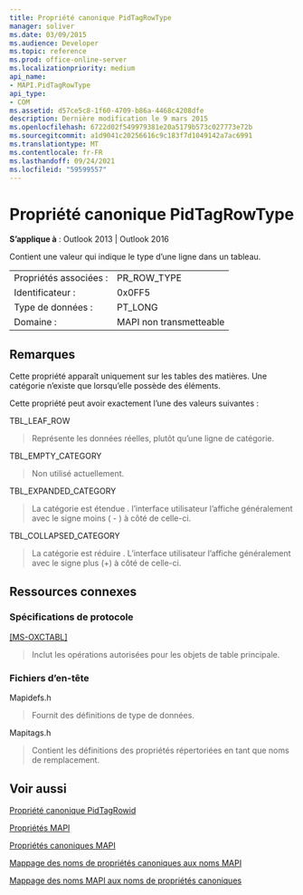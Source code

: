 ```yaml
---
title: Propriété canonique PidTagRowType
manager: soliver
ms.date: 03/09/2015
ms.audience: Developer
ms.topic: reference
ms.prod: office-online-server
ms.localizationpriority: medium
api_name:
- MAPI.PidTagRowType
api_type:
- COM
ms.assetid: d57ce5c8-1f60-4709-b86a-4468c4208dfe
description: Dernière modification le 9 mars 2015
ms.openlocfilehash: 6722d02f549979381e20a5179b573c027773e72b
ms.sourcegitcommit: a1d9041c20256616c9c183f7d1049142a7ac6991
ms.translationtype: MT
ms.contentlocale: fr-FR
ms.lasthandoff: 09/24/2021
ms.locfileid: "59599557"
---
```

# <a name="pidtagrowtype-canonical-property"></a>Propriété canonique PidTagRowType

  
  
**S’applique à** : Outlook 2013 | Outlook 2016 
  
Contient une valeur qui indique le type d’une ligne dans un tableau.
  
|||
|:-----|:-----|
|Propriétés associées :  <br/> |PR_ROW_TYPE  <br/> |
|Identificateur :  <br/> |0x0FF5  <br/> |
|Type de données :  <br/> |PT_LONG  <br/> |
|Domaine :  <br/> |MAPI non transmetteable  <br/> |
   
## <a name="remarks"></a>Remarques

Cette propriété apparaît uniquement sur les tables des matières. Une catégorie n’existe que lorsqu’elle possède des éléments.
  
Cette propriété peut avoir exactement l’une des valeurs suivantes :
  
TBL_LEAF_ROW 
  
> Représente les données réelles, plutôt qu’une ligne de catégorie.
    
TBL_EMPTY_CATEGORY 
  
> Non utilisé actuellement.
    
TBL_EXPANDED_CATEGORY 
  
> La catégorie est étendue . l’interface utilisateur l’affiche généralement avec le signe moins ( - ) à côté de celle-ci.
    
TBL_COLLAPSED_CATEGORY 
  
> La catégorie est réduire . L’interface utilisateur l’affiche généralement avec le signe plus (+) à côté de celle-ci.
    
## <a name="related-resources"></a>Ressources connexes

### <a name="protocol-specifications"></a>Spécifications de protocole

[[MS-OXCTABL]](https://msdn.microsoft.com/library/d33612dc-36a8-4623-8a26-c156cf8aae4b%28Office.15%29.aspx)
  
> Inclut les opérations autorisées pour les objets de table principale.
    
### <a name="header-files"></a>Fichiers d’en-tête

Mapidefs.h
  
> Fournit des définitions de type de données.
    
Mapitags.h
  
> Contient les définitions des propriétés répertoriées en tant que noms de remplacement.
    
## <a name="see-also"></a>Voir aussi



[Propriété canonique PidTagRowid](pidtagrowid-canonical-property.md)


[Propriétés MAPI](mapi-properties.md)
  
[Propriétés canoniques MAPI](mapi-canonical-properties.md)
  
[Mappage des noms de propriétés canoniques aux noms MAPI](mapping-canonical-property-names-to-mapi-names.md)
  
[Mappage des noms MAPI aux noms de propriétés canoniques](mapping-mapi-names-to-canonical-property-names.md)

